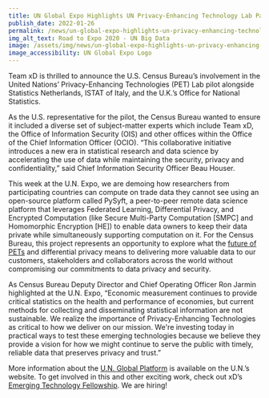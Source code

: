 ```yaml
---
title: UN Global Expo Highlights UN Privacy-Enhancing Technology Lab Participation
publish_date: 2022-01-26
permalink: /news/un-global-expo-highlights-un-privacy-enhancing-technology-lab-participation/
img_alt_text: Road to Expo 2020 - UN Big Data
image: /assets/img/news/un-global-expo-highlights-un-privacy-enhancing-technology-lab-participation.jpg 
image_accessibility: UN Global Expo Logo
---
```

<p>
  Team xD is thrilled to announce the U.S. Census Bureau’s involvement in the 
  United Nations’ Privacy-Enhancing Technologies (PET) Lab pilot alongside 
  Statistics Netherlands, ISTAT of Italy, and the U.K.’s Office for National 
  Statistics.
</p>
<p>
  As the U.S. representative for the pilot, the Census Bureau wanted to ensure 
  it included a diverse set of subject-matter experts which include Team xD, 
  the Office of Information Security (OIS) and other offices within the Office 
  of the Chief Information Officer (OCIO). “This collaborative initiative 
  introduces a new era in statistical research and data science by accelerating 
  the use of data while maintaining the security, privacy and confidentiality,” 
  said Chief Information Security Officer Beau Houser. 
</p>
<p>
  This week at the U.N. Expo, we are demoing how researchers from participating 
  countries can compute on trade data they cannot see using an open-source 
  platform called PySyft, a peer-to-peer remote data science platform that 
  leverages Federated Learning, Differential Privacy, and Encrypted Computation 
  (like Secure Multi-Party Computation [SMPC] and Homomorphic Encryption [HE]) 
  to enable data owners to keep their data private while simultaneously 
  supporting computation on it. For the Census Bureau, this project represents 
  an opportunity to explore what the 
  <a href="{{ site.baseurl }}/projects/deploying-privacy-enhancing-technologies/">future of PETs</a>
  and differential privacy means to delivering more valuable data to our 
  customers, stakeholders and collaborators across the world without
  compromising our commitments to data privacy and security.
</p>
<p>
  As Census Bureau Deputy Director and Chief Operating Officer Ron Jarmin 
  highlighted at the U.N. Expo, “Economic measurement continues to provide 
  critical statistics on the health and performance of economies, but current 
  methods for collecting and disseminating statistical information are not 
  sustainable. We realize the importance of Privacy-Enhancing Technologies as 
  critical to how we deliver on our mission. We're investing today in practical 
  ways to test these emerging technologies because we believe they provide a 
  vision for how we might continue to serve the public with timely, reliable 
  data that preserves privacy and trust.” 
</p>
<p>
  More information about the
  <a href="https://unstats.un.org/bigdata/un-global-platform.cshtml" target="_blank">U.N. Global Platform</a>
  is available on the U.N.’s website. To get involved in this and other 
  exciting work, check out xD’s
  <a href="{{ site.baseurl }}/apply">Emerging Technology Fellowship</a>.
  We are hiring!
</p>
